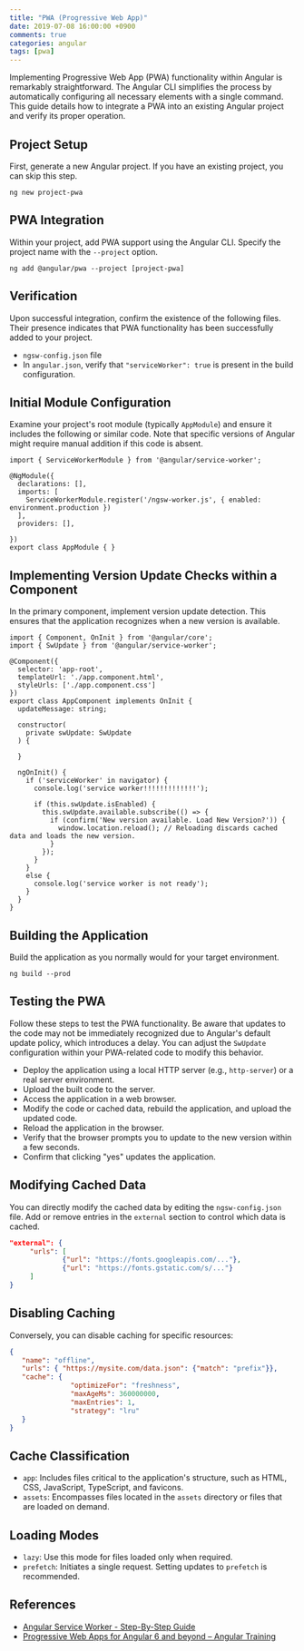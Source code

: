```yaml
---
title: "PWA (Progressive Web App)"
date: 2019-07-08 16:00:00 +0900
comments: true
categories: angular
tags: [pwa]
---
```




Implementing Progressive Web App (PWA) functionality within Angular is remarkably straightforward. The Angular CLI simplifies the process by automatically configuring all necessary elements with a single command. This guide details how to integrate a PWA into an existing Angular project and verify its proper operation.

## Project Setup

First, generate a new Angular project. If you have an existing project, you can skip this step.

```
ng new project-pwa
```

## PWA Integration

Within your project, add PWA support using the Angular CLI. Specify the project name with the `--project` option.

```
ng add @angular/pwa --project [project-pwa]
```

## Verification

Upon successful integration, confirm the existence of the following files. Their presence indicates that PWA functionality has been successfully added to your project.

- `ngsw-config.json` file
- In `angular.json`, verify that `"serviceWorker": true` is present in the build configuration.

## Initial Module Configuration

Examine your project's root module (typically `AppModule`) and ensure it includes the following or similar code. Note that specific versions of Angular might require manual addition if this code is absent.

```tsx
import { ServiceWorkerModule } from '@angular/service-worker';

@NgModule({
  declarations: [],
  imports: [
    ServiceWorkerModule.register('/ngsw-worker.js', { enabled: environment.production })
  ],
  providers: [],
  
})
export class AppModule { }
```

## Implementing Version Update Checks within a Component

In the primary component, implement version update detection. This ensures that the application recognizes when a new version is available.

```tsx
import { Component, OnInit } from '@angular/core';
import { SwUpdate } from '@angular/service-worker';

@Component({
  selector: 'app-root',
  templateUrl: './app.component.html',
  styleUrls: ['./app.component.css']
})
export class AppComponent implements OnInit {
  updateMessage: string;

  constructor(
    private swUpdate: SwUpdate
  ) {

  }

  ngOnInit() {
    if ('serviceWorker' in navigator) {
      console.log('service worker!!!!!!!!!!!!!');
      
      if (this.swUpdate.isEnabled) {
        this.swUpdate.available.subscribe(() => {
          if (confirm('New version available. Load New Version?')) {
            window.location.reload(); // Reloading discards cached data and loads the new version.
          }
        });
      }
    }
    else {
      console.log('service worker is not ready');
    }
  }
}
```

## Building the Application

Build the application as you normally would for your target environment.

```
ng build --prod
```

## Testing the PWA

Follow these steps to test the PWA functionality. Be aware that updates to the code may not be immediately recognized due to Angular's default update policy, which introduces a delay. You can adjust the `SwUpdate` configuration within your PWA-related code to modify this behavior.

- Deploy the application using a local HTTP server (e.g., `http-server`) or a real server environment.
- Upload the built code to the server.
- Access the application in a web browser.
- Modify the code or cached data, rebuild the application, and upload the updated code.
- Reload the application in the browser.
- Verify that the browser prompts you to update to the new version within a few seconds.
- Confirm that clicking "yes" updates the application.

## Modifying Cached Data

You can directly modify the cached data by editing the `ngsw-config.json` file. Add or remove entries in the `external` section to control which data is cached.

```json
"external": {         
     "urls": [
             {"url": "https://fonts.googleapis.com/..."},
             {"url": "https://fonts.gstatic.com/s/..."}         
     ]     
}
```

## Disabling Caching

Conversely, you can disable caching for specific resources:

```json
{                 
   "name": "offline",
   "urls": { "https://mysite.com/data.json": {"match": "prefix"}},
   "cache": { 
               "optimizeFor": "freshness",
               "maxAgeMs": 360000000,                     
               "maxEntries": 1,                     
               "strategy": "lru"  
   }             
}
```

## Cache Classification

- `app`: Includes files critical to the application's structure, such as HTML, CSS, JavaScript, TypeScript, and favicons.
- `assets`: Encompasses files located in the `assets` directory or files that are loaded on demand.

## Loading Modes

- `lazy`: Use this mode for files loaded only when required.
- `prefetch`:  Initiates a single request.  Setting updates to `prefetch` is recommended.

## References

- [Angular Service Worker - Step-By-Step Guide](https://blog.angular-university.io/angular-service-worker/)
- [Progressive Web Apps for Angular 6 and beyond – Angular Training](https://blog.angulartraining.com/progressive-web-apps-for-angular-6-and-beyond-f7e4b9a2f9fa)
